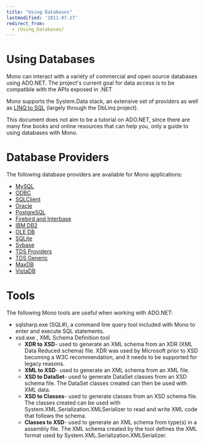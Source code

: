 ```yaml
---
title: "Using Databases"
lastmodified: '2011-07-27'
redirect_from:
  - /Using_Databases/
---
```


Using Databases
===============

Mono can interact with a variety of commercial and open source databases using ADO.NET. The project's current goal for data access is to be compatible with the APIs exposed in .NET

Mono supports the System.Data stack, an extensive set of providers as well as [LINQ to SQL](http://msdn.microsoft.com/en-us/library/bb386976.aspx) (largely through the DbLinq project).

This document does not aim to be a tutorial on ADO.NET, since there are many fine books and online resources that can help you, only a guide to using databases with Mono.

Database Providers
==================

The following database providers are available for Mono applications:

-   [MySQL](/MySQL "MySQL")
-   [ODBC](/ODBC "ODBC")
-   [SQLClient](/SQLClient "SQLClient")
-   [Oracle](/Oracle "Oracle")
-   [PostgreSQL](/PostgreSQL "PostgreSQL")
-   [Firebird and Interbase](/Firebird_Interbase "Firebird Interbase")
-   [IBM DB2](/IBM_DB2 "IBM DB2")
-   [OLE DB](/OLE_DB "OLE DB")
-   [SQLite](/SQLite "SQLite")
-   [Sybase](/Sybase "Sybase")
-   [TDS Providers](/TDS_Providers "TDS Providers")
-   [TDS Generic](/TDS_Generic "TDS Generic")
-   [MaxDB](/MaxDB "MaxDB")
-   [VistaDB](http://www.vistadb.com)

Tools
=====

The following Mono tools are useful when working with ADO.NET:

-   sqlsharp.exe (SQL#), a command line query tool included with Mono to enter and execute SQL statements.
-   xsd.exe , XML Schema Definition tool
    -   **XDR to XSD**- used to generate an XML schema from an XDR (XML Data Reduced schema) file. XDR was used by Microsoft prior to XSD becoming a W3C recommendation, and it needs to be supported for legacy reasons.
    -   **XML to XSD**- used to generate an XML schema from an XML file.
    -   **XSD to DataSet**- used to generate DataSet classes from an XSD schema file. The DataSet classes created can then be used with XML data.
    -   **XSD to Classes**- used to generate classes from an XSD schema file. The classes created can be used with System.XML.Serialization.XMLSerializer to read and write XML code that follows the schema.
    -   **Classes to XSD**- used to generate an XML schema from type(s) in a assembly file. The XML schema created by the tool defines the XML format used by System.XML.Serialization.XMLSerializer.


